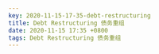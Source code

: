 ```yaml
---
key: 2020-11-15-17-35-debt-restructuring
title: Debt Restructuring 债务重组
date: 2020-11-15 17:35 +0800
tags: Debt Restructuring 债务重组
---
```




<!--more-->
